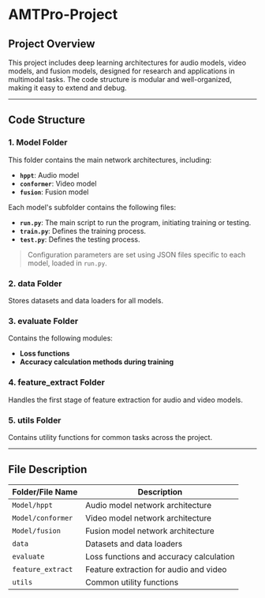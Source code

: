 
# AMTPro-Project

## Project Overview
This project includes deep learning architectures for audio models, video models, and fusion models, designed for research and applications in multimodal tasks. The code structure is modular and well-organized, making it easy to extend and debug.

---

## Code Structure

### 1. **Model Folder**
This folder contains the main network architectures, including:
- **`hppt`**: Audio model
- **`conformer`**: Video model
- **`fusion`**: Fusion model

Each model's subfolder contains the following files:
- **`run.py`**: The main script to run the program, initiating training or testing.
- **`train.py`**: Defines the training process.
- **`test.py`**: Defines the testing process.

> Configuration parameters are set using JSON files specific to each model, loaded in `run.py`.

### 2. **data Folder**
Stores datasets and data loaders for all models.

### 3. **evaluate Folder**
Contains the following modules:
- **Loss functions**
- **Accuracy calculation methods during training**

### 4. **feature_extract Folder**
Handles the first stage of feature extraction for audio and video models.

### 5. **utils Folder**
Contains utility functions for common tasks across the project.






---

## File Description
| Folder/File Name       | Description                            |
|------------------------|----------------------------------------|
| `Model/hppt`          | Audio model network architecture       |
| `Model/conformer`     | Video model network architecture       |
| `Model/fusion`        | Fusion model network architecture      |
| `data`                | Datasets and data loaders              |
| `evaluate`            | Loss functions and accuracy calculation|
| `feature_extract`     | Feature extraction for audio and video |
| `utils`               | Common utility functions               |

